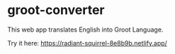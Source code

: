 # groot-converter

This web app translates English into Groot Language.
 
 Try it here:  https://radiant-squirrel-8e8b9b.netlify.app/


